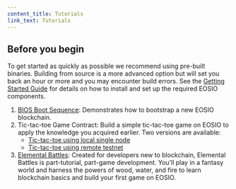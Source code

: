 ```yaml
---
content_title: Tutorials
link_text: Tutorials
---
```


## Before you begin
To get started as quickly as possible we recommend using pre-built binaries. Building from source is a more advanced option but will set you back an hour or more and you may encounter build errors. See the [Getting Started Guide](../30_getting-started-guide) for details on how to install and set up the required EOSIO components.

1. [BIOS Boot Sequence](10_bios-boot-sequence.md): Demonstrates how to bootstrap a new EOSIO blockchain.
2. Tic-tac-toe Game Contract: Build a simple tic-tac-toe game on EOSIO to apply the knowledge you acquired earlier. Two versions are available:
   - [Tic-tac-toe using local single node](20_tic-tac-toe-game-smart-contract-single-node.md)
   - [Tic-tac-toe using remote testnet](21_tic-tac-toe-game-smart-contract-Testnet.md)
3. [Elemental Battles](https://battles.eos.io?utm_source=devportal): Created for developers new to blockchain, Elemental Battles is part-tutorial, part-game development. You’ll play in a fantasy world and harness the powers of wood, water, and fire to learn blockchain basics and build your first game on EOSIO.
